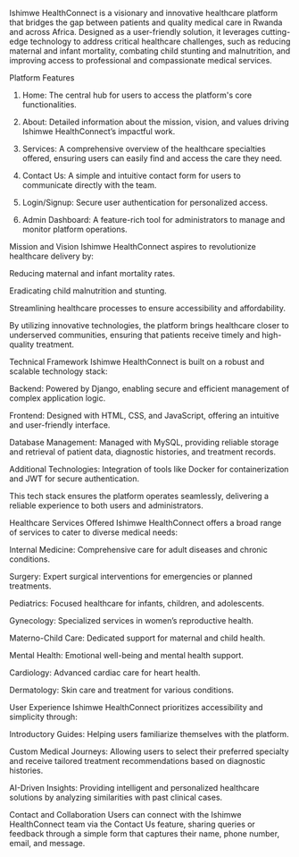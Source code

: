 Ishimwe HealthConnect is a visionary and innovative healthcare platform that bridges the gap between patients and quality medical care in Rwanda and across Africa. Designed as a user-friendly solution, it leverages cutting-edge technology to address critical healthcare challenges, such as reducing maternal and infant mortality, combating child stunting and malnutrition, and improving access to professional and compassionate medical services.

Platform Features
1. Home: The central hub for users to access the platform's core functionalities.

2. About: Detailed information about the mission, vision, and values driving Ishimwe HealthConnect’s impactful work.

3. Services: A comprehensive overview of the healthcare specialties offered, ensuring users can easily find and access the care they need.

4. Contact Us: A simple and intuitive contact form for users to communicate directly with the team.

5. Login/Signup: Secure user authentication for personalized access.

6. Admin Dashboard: A feature-rich tool for administrators to manage and monitor platform operations.

Mission and Vision
Ishimwe HealthConnect aspires to revolutionize healthcare delivery by:

Reducing maternal and infant mortality rates.

Eradicating child malnutrition and stunting.

Streamlining healthcare processes to ensure accessibility and affordability.

By utilizing innovative technologies, the platform brings healthcare closer to underserved communities, ensuring that patients receive timely and high-quality treatment.

Technical Framework
Ishimwe HealthConnect is built on a robust and scalable technology stack:

Backend: Powered by Django, enabling secure and efficient management of complex application logic.

Frontend: Designed with HTML, CSS, and JavaScript, offering an intuitive and user-friendly interface.

Database Management: Managed with MySQL, providing reliable storage and retrieval of patient data, diagnostic histories, and treatment records.

Additional Technologies: Integration of tools like Docker for containerization and JWT for secure authentication.

This tech stack ensures the platform operates seamlessly, delivering a reliable experience to both users and administrators.

Healthcare Services Offered
Ishimwe HealthConnect offers a broad range of services to cater to diverse medical needs:

Internal Medicine: Comprehensive care for adult diseases and chronic conditions.

Surgery: Expert surgical interventions for emergencies or planned treatments.

Pediatrics: Focused healthcare for infants, children, and adolescents.

Gynecology: Specialized services in women’s reproductive health.

Materno-Child Care: Dedicated support for maternal and child health.

Mental Health: Emotional well-being and mental health support.

Cardiology: Advanced cardiac care for heart health.

Dermatology: Skin care and treatment for various conditions.

User Experience
Ishimwe HealthConnect prioritizes accessibility and simplicity through:

Introductory Guides: Helping users familiarize themselves with the platform.

Custom Medical Journeys: Allowing users to select their preferred specialty and receive tailored treatment recommendations based on diagnostic histories.

AI-Driven Insights: Providing intelligent and personalized healthcare solutions by analyzing similarities with past clinical cases.

Contact and Collaboration
Users can connect with the Ishimwe HealthConnect team via the Contact Us feature, sharing queries or feedback through a simple form that captures their name, phone number, email, and message.
